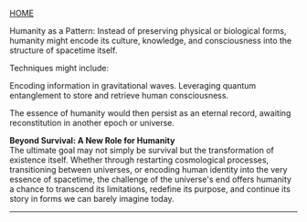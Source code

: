 [HOME](/README.md)    

Humanity as a Pattern: Instead of preserving physical or biological forms, humanity might encode its culture, knowledge, and consciousness into the structure of spacetime itself.

Techniques might include:

Encoding information in gravitational waves.
Leveraging quantum entanglement to store and retrieve human consciousness.


The essence of humanity would then persist as an eternal record, awaiting reconstitution in another epoch or universe.







**Beyond Survival: A New Role for Humanity**   
The ultimate goal may not simply be survival but the transformation of existence itself. Whether through restarting cosmological processes, transitioning between universes, or encoding human identity into the very essence of spacetime, the challenge of the universe's end offers humanity a chance to transcend its limitations, redefine its purpose, and continue its story in forms we can barely imagine today.


---   
